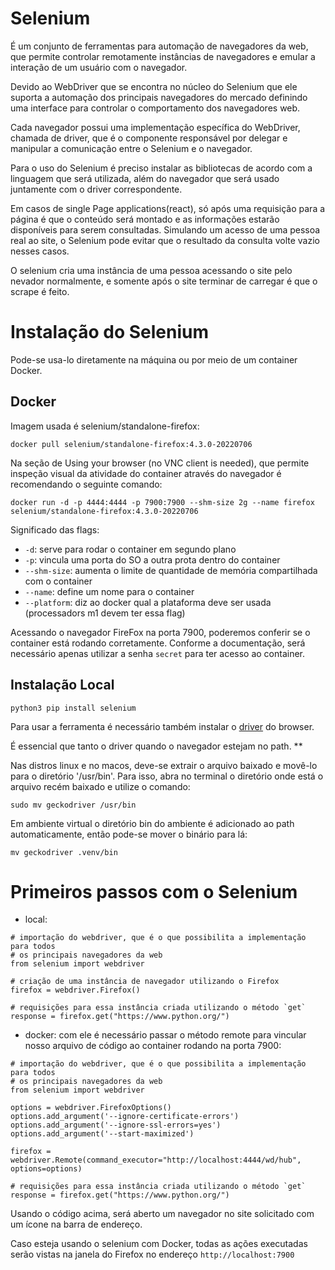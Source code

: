 # Selenium

É um conjunto de ferramentas para automação de navegadores da web, que permite controlar remotamente instâncias de navegadores e emular a interação de um usuário com o navegador.

Devido ao WebDriver que se encontra no núcleo do Selenium que ele suporta a automação dos principais navegadores do mercado definindo uma interface para controlar o comportamento dos navegadores web.

Cada navegador possui uma implementação específica do WebDriver, chamada de driver, que é o componente responsável por delegar e manipular a comunicação entre o Selenium e o navegador.

Para o uso do Selenium é preciso instalar as bibliotecas de acordo com a linguagem que será utilizada, além do navegador que será usado juntamente com o driver correspondente.

Em casos de single Page applications(react), só após uma requisição para a página é que o conteúdo será montado e as informações estarão disponíveis para serem consultadas. Simulando um acesso de uma pessoa real ao site, o Selenium pode evitar que o resultado da consulta volte vazio nesses casos.

O selenium cria uma instância de uma pessoa acessando o site pelo nevador normalmente, e somente após o site terminar de carregar é que o scrape é feito.

# Instalação do Selenium

Pode-se usa-lo diretamente na máquina ou por meio de um container Docker.

## Docker

Imagem usada é selenium/standalone-firefox:
```
docker pull selenium/standalone-firefox:4.3.0-20220706
```

Na seção de Using your browser (no VNC client is needed), que permite inspeção visual da atividade do container através do navegador é recomendando o seguinte comando:
```
docker run -d -p 4444:4444 -p 7900:7900 --shm-size 2g --name firefox selenium/standalone-firefox:4.3.0-20220706
```

Significado das flags:
- `-d`: serve para rodar o container em segundo plano
- `-p`: vincula uma porta do SO a outra prota dentro do container
- `--shm-size`: aumenta o limite de quantidade de memória compartilhada com o container
- `--name`: define um nome para o container
- `--platform`: diz ao docker qual a plataforma deve ser usada (processadors m1 devem ter essa flag)

Acessando o navegador FireFox na porta 7900, poderemos conferir se o container está rodando corretamente. Conforme a documentação, será necessário apenas utilizar a senha `secret` para ter acesso ao container.

## Instalação Local
```
python3 pip install selenium
```

Para usar a ferramenta é necessário também instalar o [driver](https://www.selenium.dev/documentation/webdriver/getting_started/install_drivers/) do browser.

É essencial que tanto o driver quando o navegador estejam no path. **

Nas distros linux e no macos, deve-se extrair o arquivo baixado e movê-lo para o diretório '/usr/bin'. Para isso, abra no terminal o diretório onde está o arquivo recém baixado e utilize o comando:
```
sudo mv geckodriver /usr/bin
```

Em ambiente virtual o diretório bin do ambiente é adicionado ao path automaticamente, então pode-se mover o binário para lá:
```
mv geckodriver .venv/bin
```

# Primeiros passos com o Selenium

- local:
```
# importação do webdriver, que é o que possibilita a implementação para todos
# os principais navegadores da web
from selenium import webdriver

# criação de uma instância de navegador utilizando o Firefox
firefox = webdriver.Firefox()

# requisições para essa instância criada utilizando o método `get`
response = firefox.get("https://www.python.org/")
```

- docker: com ele é necessário passar o método remote para vincular nosso arquivo de código ao container rodando na porta 7900:
```
# importação do webdriver, que é o que possibilita a implementação para todos
# os principais navegadores da web
from selenium import webdriver

options = webdriver.FirefoxOptions()
options.add_argument('--ignore-certificate-errors')
options.add_argument('--ignore-ssl-errors=yes')
options.add_argument('--start-maximized')

firefox = webdriver.Remote(command_executor="http://localhost:4444/wd/hub", options=options)

# requisições para essa instância criada utilizando o método `get`
response = firefox.get("https://www.python.org/")

```

Usando o código acima, será aberto um navegador no site solicitado com um ícone na barra de endereço.

Caso esteja usando o selenium com Docker, todas as ações executadas serão vistas na janela do Firefox no endereço `http://localhost:7900`

